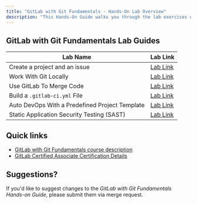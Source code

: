 ```yaml
---
title: "GitLab with Git Fundamentals - Hands-On Lab Overview"
description: "This Hands-On Guide walks you through the lab exercises used in the GitLab with Git Fundamentals course."
---
```


## GitLab with Git Fundamentals Lab Guides

| Lab Name |  Lab Link |
|-----------|------------|
| Create a project and an issue | [Lab Link](/handbook/customer-success/professional-services-engineering/education-services/gitbasicshandsonlab1/) |
| Work With Git Locally |  [Lab Link](/handbook/customer-success/professional-services-engineering/education-services/gitbasicshandsonlab2/) |
| Use GitLab To Merge Code | [Lab Link](/handbook/customer-success/professional-services-engineering/education-services/gitbasicshandsonlab3/) |
| Build a `.gitlab-ci.yml` File | [Lab Link](/handbook/customer-success/professional-services-engineering/education-services/gitbasicshandsonlab4/) |
| Auto DevOps With a Predefined Project Template | [Lab Link](/handbook/customer-success/professional-services-engineering/education-services/gitbasicshandsonlab5/) |
| Static Application Security Testing (SAST) | [Lab Link](/handbook/customer-success/professional-services-engineering/education-services/gitbasicshandsonlab6/) |

## Quick links

* [GitLab with Git Fundamentals course description](https://university.gitlab.com/pages/gitlab-fundamentals-training)
* [GitLab Certified Associate Certification Details](https://university.gitlab.com/pages/certifications/)

## Suggestions?

If you'd like to suggest changes to the *GitLab with Git Fundamentals Hands-on Guide*, please submit them via merge request.

